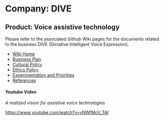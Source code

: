 # Company: DIVE
## Product: Voice assistive technology

Please refer to the associated Github Wiki pages for the documents related to the business DIVE (Dictative Intelligent Voice Expression).
- [Wiki Home](https://github.com/GROUP-10-CS230/dive-first-product/wiki)
- [Business Plan](https://github.com/GROUP-10-CS230/dive-first-product/wiki/Business-Plan)
- [Cultural Policy](https://github.com/GROUP-10-CS230/dive-first-product/wiki/Cultural-Policy)
- [Ethics Policy](https://github.com/GROUP-10-CS230/dive-first-product/wiki/Ethics-Policy)
- [Experimentation and Priorities](https://github.com/GROUP-10-CS230/dive-first-product/wiki/Experimentation-and-Priorities)
- [References](https://github.com/GROUP-10-CS230/dive-first-product/wiki/References)

#### Youtube Video
*A realized vision for assistive voice technologies*

<https://www.youtube.com/watch?v=vNWfMcV_TAI>
